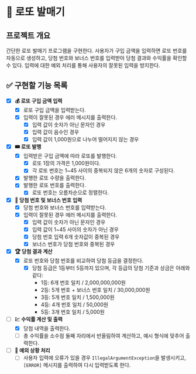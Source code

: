 # 🎰 로또 발매기

## 프로젝트 개요
간단한 로또 발매기 프로그램을 구현한다. 사용자가 구입 금액을 입력하면 로또 번호를 자동으로 생성하고, 당첨 번호와 보너스 번호를 입력받아 당첨 결과와 수익률을 확인할 수 있다. 입력에 대한 예외 처리를 통해 사용자의 잘못된 입력을 방지한다.

## ✅ 구현할 기능 목록
- [x] **💰 로또 구입 금액 입력**
  - [x] 로또 구입 금액을 입력받는다.
  - [x] 입력이 잘못된 경우 에러 메시지를 출력한다.
    - [x] 입력 값이 숫자가 아닌 문자인 경우
    - [x] 입력 값이 음수인 경우
    - [x] 입력 값이 1,000원으로 나누어 떨어지지 않는 경우

- [x] **🎟️ 로또 발행**
  - [x] 입력받은 구입 금액에 따라 로또를 발행한다.
    - [x] 로또 1장의 가격은 1,000원이다.
    - [x] 각 로또 번호는 1~45 사이의 중복되지 않은 6개의 숫자로 구성된다.
  - [x] 발행한 로또 수량을 출력한다.
  - [x] 발행한 로또 번호를 출력한다.
    - [x] 로또 번호는 오름차순으로 정렬한다.

- [x] **🔢 당첨 번호 및 보너스 번호 입력**
  - [x] 당첨 번호와 보너스 번호를 입력받는다.
  - [x] 입력이 잘못된 경우 에러 메시지를 출력한다.
    - [x] 입력 값이 숫자가 아닌 문자인 경우
    - [x] 입력 값이 1~45 사이의 숫자가 아닌 경우
    - [x] 당첨 번호 입력 6개 숫자값이 중복된 경우
    - [x] 보너스 번호가 당첨 번호와 중복된 경우

- [x] **🏆 당첨 결과 계산**
  - [x] 로또 번호와 당첨 번호를 비교하여 당첨 등급을 결정한다.
    - [x] 당첨 등급은 1등부터 5등까지 있으며, 각 등급의 당첨 기준과 상금은 아래와 같다:
      - 1등: 6개 번호 일치 / 2,000,000,000원
      - 2등: 5개 번호 + 보너스 번호 일치 / 30,000,000원
      - 3등: 5개 번호 일치 / 1,500,000원
      - 4등: 4개 번호 일치 / 50,000원
      - 5등: 3개 번호 일치 / 5,000원

- [ ] **💹 수익률 계산 및 출력**
  - [x] 당첨 내역을 출력한다.
  - [ ] 총 수익률을 소수점 둘째 자리에서 반올림하여 계산하고, 예시 형식에 맞추어 출력한다.

- [ ] **🚨 예외 상황 처리**
  - [ ] 사용자 입력에 오류가 있을 경우 `IllegalArgumentException`을 발생시키고, `[ERROR]` 메시지를 출력하여 다시 입력받도록 한다.